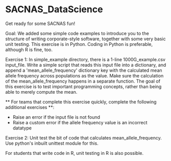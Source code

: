 # SACNAS_DataScience

Get ready for some SACNAS fun!

Goal: We added some simple code examples to introduce you to the structure of writing corporate-style software, together with some very basic unit testing. This exercise is in Python. Coding in Python is preferable, although R is fine, too.

Exercise 1: In simple_example directory, there is a 1-line 1000G_example.csv input_file. Write a simple script that reads this input file into a dictionary, and append a 'mean_allele_frequency' dictionary key with the calculated mean allele frequency across populations as the value. Make sure the calculation of the mean_allele_frequency happens in a separate function. The goal of this exercise is to test important programming concepts, rather than being able to merely compute the mean.

** For teams that complete this exercise quickly, complete the following additional exercises **:
- Raise an error if the input file is not found
- Raise a custom error if the allele frequency value is an incorrect datatype

Exercise 2: Unit test the bit of code that calculates mean_allele_frequency. Use python's inbuilt unittest module for this.

For students that write code in R, unit testing in R is also possible.

